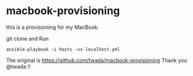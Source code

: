 # macbook-provisioning

this is a provisioning for my MacBook.

git clone and Run

```
ansible-playbook -i hosts -vv localhost.yml
```

The original is https://github.com/twada/macbook-provisioning
Thank you @twada !!

